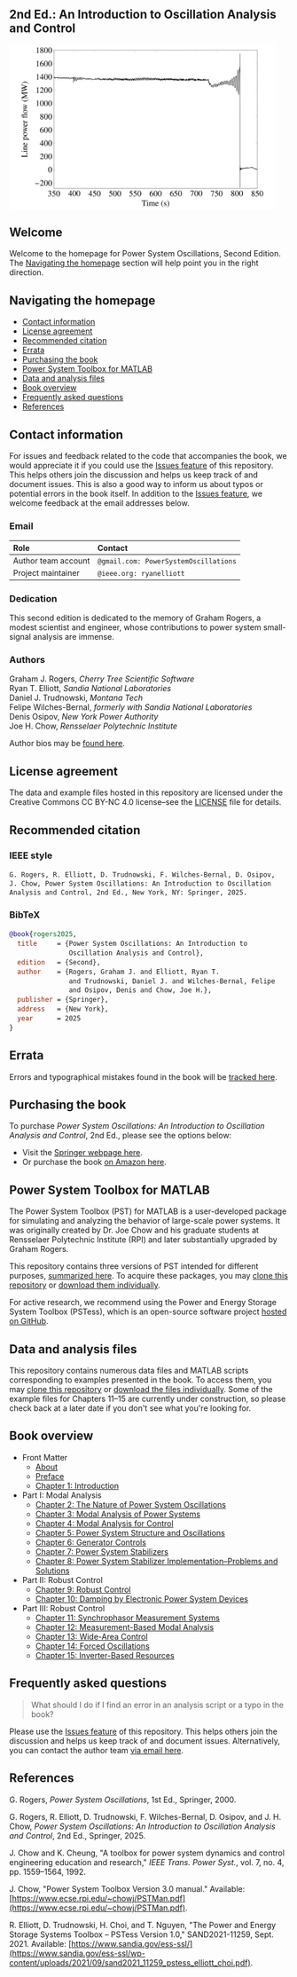 ## 2nd Ed.: An Introduction to Oscillation Analysis and Control

<div style="display: flex; justify-content: left;" width="100%">
    <img src="abstracts/figures/fig_1p1.png" alt="Line flow transient illustration" width=480px margin="auto" />
</div>

## Welcome

Welcome to the homepage for Power System Oscillations, Second
Edition. The [Navigating the homepage](#navigating-the-homepage)
section will help point you in the right direction.

## Navigating the homepage

- [Contact information](#contact-information)
- [License agreement](#license-agreement)
- [Recommended citation](#recommended-citation)
- [Errata](#errata)
- [Purchasing the book](#purchasing-the-book)
- [Power System Toolbox for MATLAB](#power-system-toolbox-for-matlab)
- [Data and analysis files](#data-and-analysis-files)
- [Book overview](#book-overview)
- [Frequently asked questions](#frequently-asked-questions)
- [References](#references)

## Contact information

For issues and feedback related to the code that accompanies the book,
we would appreciate it if you could use the [Issues feature](https://github.com/PowerSystemOscillations/PowerSystemOscillations.github.io/issues)
of this repository. This helps others join the discussion and helps us
keep track of and document issues. This is also a good way to inform
us about typos or potential errors in the book itself. In addition to
the [Issues feature](https://github.com/PowerSystemOscillations/PowerSystemOscillations.github.io/issues),
we welcome feedback at the email addresses below.

### Email

| Role                | Contact                               |
|:------------------- |:------------------------------------- |
| Author team account | `@gmail.com: PowerSystemOscillations` |
| Project maintainer  | `@ieee.org: ryanelliott`              |

### Dedication

This second edition is dedicated to the memory of Graham Rogers, a
modest scientist and engineer, whose contributions to power system
small-signal analysis are immense.

### Authors

Graham J. Rogers, *Cherry Tree Scientific Software*<br />
Ryan T. Elliott, *Sandia National Laboratories*<br />
Daniel J. Trudnowski, *Montana Tech*<br />
Felipe Wilches-Bernal, *formerly with Sandia National Laboratories*<br />
Denis Osipov, *New York Power Authority*<br />
Joe H. Chow, *Rensselaer Polytechnic Institute*

Author bios may be [found here](abstracts/bios.md).

## License agreement

The data and example files hosted in this repository are licensed
under the Creative Commons CC BY-NC 4.0 license–see
the [LICENSE](LICENSE) file for details.

## Recommended citation

### IEEE style

    G. Rogers, R. Elliott, D. Trudnowski, F. Wilches-Bernal, D. Osipov,
    J. Chow, Power System Oscillations: An Introduction to Oscillation
    Analysis and Control, 2nd Ed., New York, NY: Springer, 2025.

### BibTeX
```bibtex
@book{rogers2025,
  title     = {Power System Oscillations: An Introduction to
               Oscillation Analysis and Control},
  edition   = {Second},
  author    = {Rogers, Graham J. and Elliott, Ryan T.
               and Trudnowski, Daniel J. and Wilches-Bernal, Felipe
               and Osipov, Denis and Chow, Joe H.},
  publisher = {Springer},
  address   = {New York},
  year      = 2025
}
```

## Errata

Errors and typographical mistakes found in the book will be
[tracked here](abstracts/errata.md).

## Purchasing the book

To purchase *Power System Oscillations: An Introduction to Oscillation Analysis and Control*, 2nd Ed., please see the options below:
- Visit the [Springer webpage here](https://link.springer.com/book/10.1007/978-3-031-80581-3).
- Or purchase the book [on Amazon here](https://www.amazon.com/Power-System-Oscillations-Introduction-Oscillation/dp/3031805801).

## Power System Toolbox for MATLAB

The Power System Toolbox (PST) for MATLAB is a user-developed package
for simulating and analyzing the behavior of large-scale power
systems. It was originally created by Dr.&nbsp;Joe Chow and his
graduate students at Rensselaer Polytechnic Institute (RPI) and later
substantially upgraded by Graham Rogers.

This repository contains three versions of PST intended for different
purposes, [summarized here](software/README.md). To acquire these
packages, you may [clone this repository](https://github.com/PowerSystemOscillations/PowerSystemOscillations.github.io)
or [download them individually](https://github.com/PowerSystemOscillations/PowerSystemOscillations.github.io/tree/main/software).

For active research, we recommend using the Power and Energy Storage
System Toolbox (PSTess), which is an open-source software project
[hosted on GitHub](https://github.com/sandialabs/snl-pstess).

## Data and analysis files

This repository contains numerous data files and MATLAB scripts
corresponding to examples presented in the book. To access them,
you may [clone this repository](https://github.com/PowerSystemOscillations/PowerSystemOscillations.github.io)
or [download the files individually](https://github.com/PowerSystemOscillations/PowerSystemOscillations.github.io/tree/main/data). Some
of the example files for Chapters 11–15 are currently under
construction, so please check back at a later date if you don't see
what you're looking for.

## Book overview

- Front Matter
    - [About](abstracts/about.md)
    - [Preface](abstracts/preface.md)
    - [Chapter 1: Introduction](abstracts/chapter1.md)
- Part I: Modal Analysis
    - [Chapter 2: The Nature of Power System Oscillations](abstracts/chapter2.md)
    - [Chapter 3: Modal Analysis of Power Systems](abstracts/chapter3.md)
    - [Chapter 4: Modal Analysis for Control](abstracts/chapter4.md)
    - [Chapter 5: Power System Structure and Oscillations](abstracts/chapter5.md)
    - [Chapter 6: Generator Controls](abstracts/chapter6.md)
    - [Chapter 7: Power System Stabilizers](abstracts/chapter7.md)
    - [Chapter 8: Power System Stabilizer Implementation–Problems and Solutions](abstracts/chapter8.md)
- Part II: Robust Control
    - [Chapter 9: Robust Control](abstracts/chapter9.md)
    - [Chapter 10: Damping by Electronic Power System Devices](abstracts/chapter10.md)
- Part III: Robust Control
    - [Chapter 11: Synchrophasor Measurement Systems](abstracts/chapter11.md)
    - [Chapter 12: Measurement-Based Modal Analysis](abstracts/chapter12.md)
    - [Chapter 13: Wide-Area Control](abstracts/chapter13.md)
    - [Chapter 14: Forced Oscillations](abstracts/chapter14.md)
    - [Chapter 15: Inverter-Based Resources](abstracts/chapter15.md)

## Frequently asked questions

> What should I do if I find an error in an analysis script or a typo in the book?

Please use the
[Issues feature](https://github.com/PowerSystemOscillations/PowerSystemOscillations.github.io/issues)
of this repository. This helps others join the discussion and helps
us keep track of and document issues. Alternatively, you can contact
the author team [via email here](#contact-information).

## References

G. Rogers, *Power System Oscillations*, 1st Ed., Springer, 2000.

G. Rogers, R. Elliott, D. Trudnowski, F. Wilches-Bernal, D. Osipov,
and J. H. Chow, *Power System Oscillations: An Introduction to
Oscillation Analysis and Control*, 2nd Ed., Springer, 2025.

J. Chow and K. Cheung, "A toolbox for power system dynamics and
control engineering education and research," *IEEE Trans. Power
Syst.*, vol. 7, no. 4, pp. 1559–1564, 1992.

J. Chow, "Power System Toolbox Version 3.0 manual." Available:
[https://www.ecse.rpi.edu/~chowj/PSTMan.pdf](https://www.ecse.rpi.edu/~chowj/PSTMan.pdf).

R. Elliott, D. Trudnowski, H. Choi, and T. Nguyen, "The Power and
Energy Storage Systems Toolbox – PSTess Version 1.0," SAND2021-11259,
Sept. 2021. Available:
[https://www.sandia.gov/ess-ssl/](https://www.sandia.gov/ess-ssl/wp-content/uploads/2021/09/sand2021_11259_pstess_elliott_choi.pdf).

[comment]: <> (eof)

